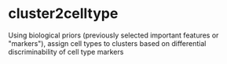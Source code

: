 # cluster2celltype
Using biological priors (previously selected important features or "markers"), assign cell types to clusters based on differential discriminability of cell type markers

